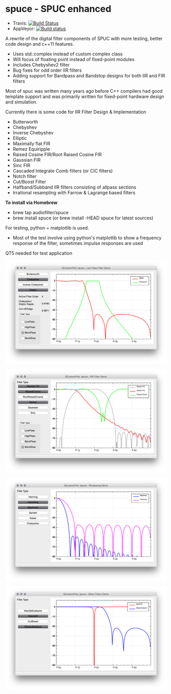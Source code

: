 # spuce - SPUC enhanced

- Travis: [![Build Status](https://travis-ci.org/audiofilter/spuce.png)](https://travis-ci.org/audiofilter/spuce)
- AppVeyor: [![Build status](https://ci.appveyor.com/api/projects/status/vmjw8ie1ag7wdfne?svg=true)](https://ci.appveyor.com/project/audiofilter/spuce)

A rewrite of the digital filter components of SPUC with more testing, better code design and c++11 features.

* Uses std::complex instead of custom complex class
* Will focus of floating point instead of fixed-point modules
* Includes Chebyshev2 filter
* Bug fixes for odd order IIR filters
* Adding support for Bandpass and Bandstop designs for both IIR and FIR filters

Most of spuc was written many years ago before C++ compilers had good template support and was primarily written for fixed-point hardware design and simulation.

Currently there is some code for IIR Filter Design & Implementation

* Butterworth
* Chebyshev
* Inverse Chebyshev
* Elliptic
* Maximally flat FIR
* Remez Equiripple
* Raised Cosine FIR/Root Raised Cosine FIR
* Gaussian FIR
* Sinc FIR
* Cascaded Integrate Comb filters (or CIC filters)
* Notch filter
* Cut/Boost Filter
* Halfband/Subband IIR filters consisting of allpass sections
* Irrational resampling with Farrow & Lagrange based filters

**To install via Homebrew**
* brew tap audiofilter/spuce
* brew install spuce  (or brew install -HEAD spuce for latest sources)

For testing, python + matplotlib is used.

* Most of the test involve using python's matplotlib to show a frequency response of the filter, sometimes impulse responses are used

QT5 needed for test application

![Demo App](App.png "IIR Designer")

![Demo App](Fir.png "FIR Designer")

![Demo App](Window.png "Window Designer")

![Demo App](Other.png "Other Filter Designer")
